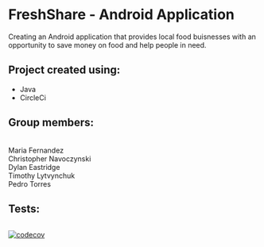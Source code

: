 # FreshShare - Android Application
Creating an Android application that provides local food buisnesses with an opportunity to save money on food and help people in need.

## Project created using:
* Java 
* CircleCi

## Group members:
<br/>
Maria Fernandez
<br/>
Christopher Navoczynski
<br/>
Dylan Eastridge
<br/>
Timothy Lytvynchuk
<br/>
Pedro Torres

## Tests:
[![<CircleCI>](https://circleci.com/gh/Theillusionofthegift/FreshShare.svg?style=svg)](https://app.circleci.com/pipelines/github/Theillusionofthegift/FreshShare)

[![codecov](https://codecov.io/gh/Theillusionofthegift/FreshShare/branch/main/graph/badge.svg?token=RTDDNINPVS)](https://codecov.io/gh/Theillusionofthegift/FreshShare)
